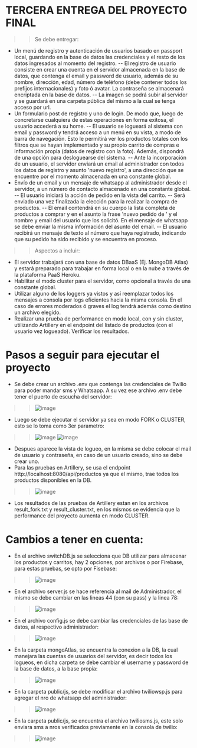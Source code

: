 # TERCERA ENTREGA DEL PROYECTO FINAL
>> Se debe entregar:

- Un menú de registro y autenticación de usuarios basado en passport local, guardando en la base de datos las credenciales y el resto de los datos ingresados al momento del registro.
-- El registro de usuario consiste en crear una cuenta en el servidor almacenada en la base de datos, que contenga el email y password de usuario, además de su nombre, dirección, edad, número de teléfono (debe contener todos los prefijos internacionales) y foto ó avatar. La contraseña se almacenará encriptada en la base de datos.
-- La imagen se podrá subir al servidor y se guardará en una carpeta pública del mismo a la cual se tenga acceso por url.
- Un formulario post de registro y uno de login. De modo que, luego de concretarse cualquiera de estas operaciones en forma exitosa, el usuario accederá a su home.
-- El usuario se logueará al sistema con email y password y tendrá acceso a un menú en su vista, a modo de barra de navegación. Esto le permitirá ver los productos totales con los filtros que se hayan implementado y su propio carrito de compras e información propia (datos de registro con la foto). Además, dispondrá de una opción para desloguearse del sistema.
-- Ante la incorporación de un usuario, el servidor enviará un email al administrador con todos los datos de registro y asunto 'nuevo registro', a una dirección que se encuentre por el momento almacenada en una constante global.
- Envío de un email y un mensaje de whatsapp al administrador desde el servidor, a un número de contacto almacenado en una constante global.
-- El usuario iniciará la acción de pedido en la vista del carrito.
-- Será enviado una vez finalizada la elección para la realizar la compra de productos.
-- El email contendrá en su cuerpo la lista completa de productos a comprar y en el asunto la frase 'nuevo pedido de ' y el nombre y email del usuario que los solicitó. En el mensaje de whatsapp se debe enviar la misma información del asunto del email.
-- El usuario recibirá un mensaje de texto al número que haya registrado, indicando que su pedido ha sido recibido y se encuentra en proceso.

>> Aspectos a incluir:
- El servidor trabajará con una base de datos DBaaS (Ej. MongoDB Atlas) y estará preparado para trabajar en forma local o en la nube a través de la plataforma PaaS Heroku.
- Habilitar el modo cluster para el servidor, como opcional a través de una constante global.
- Utilizar alguno de los loggers ya vistos y así reemplazar todos los mensajes a consola por logs eficientes hacia la misma consola. En el caso de errores moderados ó graves el log tendrá además como destino un archivo elegido.
- Realizar una prueba de performance en modo local, con y sin cluster, utilizando Artillery en el endpoint del listado de productos (con el usuario vez logueado). Verificar los resultados.

# Pasos a seguir para ejecutar el proyecto
-  Se debe crear un archivo .env que contenga las credenciales de Twilio para poder mandar sms y Whatsapp. A su vez ese archivo .env debe tener el puerto de escucha del servidor:
>> ![image](https://github.com/carlosmbelmonte/repoBackend/blob/main/Proyecto_Final/TerceraEntrega/public/imagen/variablesENV.png)
- Luego se debe ejecutar el servidor ya sea en modo FORK o CLUSTER, esto se lo toma como 3er parametro:
>> ![image](https://github.com/carlosmbelmonte/repoBackend/blob/main/Proyecto_Final/TerceraEntrega/public/imagen/modoFORK_00.png)
>> ![image](https://github.com/carlosmbelmonte/repoBackend/blob/main/Proyecto_Final/TerceraEntrega/public/imagen/modoCLUSTER_00.png)
- Despues aparece la vista de logueo, en la misma se debe colocar el mail de usuario y contraseña, en caso de un usuario creado, sino se debe crear uno.
- Para las pruebas en Artillery, se usa el endpoint http://localhost:8080/api/productos ya que el mismo, trae todos los productos disponibles en la DB.
>> ![image](https://github.com/carlosmbelmonte/repoBackend/blob/main/Proyecto_Final/TerceraEntrega/public/imagen/comandosArtillery.png)
- Los resultados de las pruebas de Artillery estan en los archivos result_fork.txt y result_cluster.txt, en los mismos se evidencia que la performance del proyecto aumenta en modo CLUSTER.

# Cambios a tener en cuenta:
- En el archivo switchDB.js se selecciona que DB utilizar para almacenar los productos y carritos, hay 2 opciones, por archivos o por Firebase, para estas pruebas, se opto por Fisebase:
>> ![image](https://github.com/carlosmbelmonte/repoBackend/blob/main/Proyecto_Final/TerceraEntrega/public/imagen/switchDB.png)
- En el archivo server.js se hace referencia al mail de Administrador, el mismo se debe cambiar en las lineas 44 (con su pass) y la linea 78:
>> ![image](https://github.com/carlosmbelmonte/repoBackend/blob/main/Proyecto_Final/TerceraEntrega/public/imagen/server.png)
- En el archivo config.js se debe cambiar las credenciales de las base de datos, al respectivo administrador:
>> ![image](https://github.com/carlosmbelmonte/repoBackend/blob/main/Proyecto_Final/TerceraEntrega/public/imagen/config.png)
- En la carpeta mongoAtlas, se encuentra la conexion a la DB, la cual manejara las cuentas de usuarios del servidor, es decir todos los logueos, en dicha carpeta se debe cambiar el username y password de la base de datos, a la base propia:
>> ![image](https://github.com/carlosmbelmonte/repoBackend/blob/main/Proyecto_Final/TerceraEntrega/public/imagen/controllersdb.png)
- En la carpeta public/js, se debe modificar el archivo twiliowsp.js para agregar el nro de whatsapp del administrador:
>> ![image](https://github.com/carlosmbelmonte/repoBackend/blob/main/Proyecto_Final/TerceraEntrega/public/imagen/twiliowsp.png)
- En la carpeta public/js, se encuentra el archivo twiliosms.js, este solo enviara sms a nros verificados previamente en la consola de twilio:
>> ![image](https://github.com/carlosmbelmonte/repoBackend/blob/main/Proyecto_Final/TerceraEntrega/public/imagen/numerosVerificados.png)
